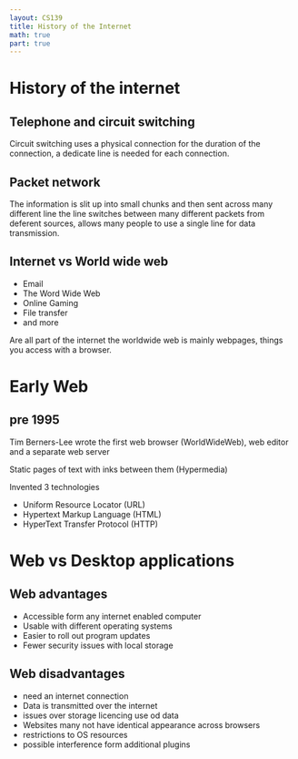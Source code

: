 ```yaml
---
layout: CS139
title: History of the Internet
math: true
part: true
---
```


# History of the internet

## Telephone and circuit switching

Circuit switching uses a physical connection for the duration of the connection, a dedicate line is needed for each connection.

## Packet network

The information is slit up into small chunks and then sent across many different line the line switches between many different packets from deferent sources, allows many people to use a single line for data transmission.

## Internet vs World wide web

* Email
* The Word Wide Web
* Online Gaming
* File transfer
* and more

Are all part of the internet the worldwide web is mainly webpages, things you access with a browser.

# Early Web

## pre 1995

Tim Berners-Lee wrote the first web browser (WorldWideWeb), web editor and a separate web server

Static pages of text with inks between them (Hypermedia)

Invented 3 technologies

* Uniform Resource Locator (URL)
* Hypertext Markup Language (HTML)
* HyperText Transfer Protocol (HTTP)

# Web vs Desktop applications

## Web advantages

* Accessible form any internet enabled computer
* Usable with different operating systems
* Easier to roll out program updates
* Fewer security issues with local storage

##  Web disadvantages
* need an internet connection
* Data is transmitted over the internet
* issues over storage licencing use od data
* Websites many not have identical appearance across browsers
* restrictions to OS resources
* possible interference form additional plugins